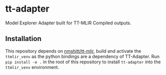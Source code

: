 # tt-adapter
Model Explorer Adapter built for TT-MLIR Compiled outputs.

## Installation
This repository depends on [nmshitt/tt-mlir](https://github.com/nmshitt/tt-mlir), build and activate the `ttmlir_venv` as the python bindings are a dependency of TT-Adapter. Run `pip install -e .` in the root of this repository to install `tt-adapter` into the `ttmlir_venv` environment.